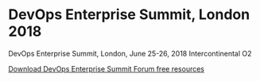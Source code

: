 # DevOps Enterprise Summit, London 2018
DevOps Enterprise Summit, London, June 25-26, 2018
Intercontinental O2

<a href="https://itrevolution.com/devops-books/">Download DevOps Enterprise Summit Forum free resources</a>
